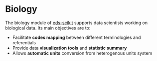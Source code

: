 # Biology


The biology module of [eds-scikit](https://github.com/aphp/eds-scikit) supports data scientists working on biological data. Its main objectives are to:

- Facilitate __codes mapping__ between different terminologies and referentials
- Provide data __visualization tools__ and __statistic summary__
- Allows __automatic units__ conversion from heterogenous units system
